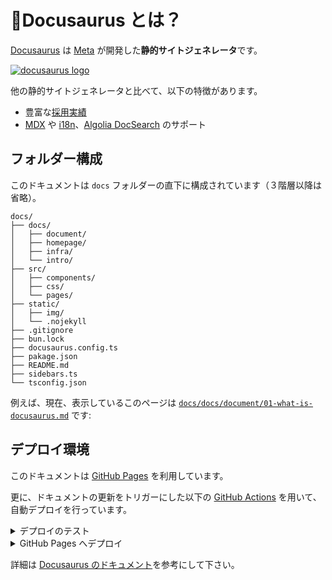 # 🤔Docusaurus とは？

[Docusaurus](https://docusaurus.io/) は [Meta](https://www.meta.com/jp/) が開発した**静的サイトジェネレータ**です。

[![docusaurus logo](/img/docusaurus.png)](https://docusaurus.io/)

他の静的サイトジェネレータと比べて、以下の特徴があります。

- 豊富な[採用実績](https://docusaurus.io/showcase?tags=favorite)
- [MDX](https://mdxjs.com/) や [i18n](https://docusaurus.io/docs/i18n/introduction)、[Algolia DocSearch](https://docsearch.algolia.com/) のサポート

## フォルダー構成

このドキュメントは `docs` フォルダーの直下に構成されています（３階層以降は省略）。

```
docs/
├── docs/
│   ├── document/
│   ├── homepage/
│   ├── infra/
│   └── intro/
├── src/
│   ├── components/
│   ├── css/
│   └── pages/
├── static/
│   ├── img/
│   └── .nojekyll
├── .gitignore
├── bun.lock
├── docusaurus.config.ts
├── pakage.json
├── README.md
├── sidebars.ts
└── tsconfig.json
```

例えば、現在、表示しているこのページは [`docs/docs/document/01-what-is-docusaurus.md`](https://github.com/OpenUp-LabTakizawa/caravan-kidstec/blob/main/docs/docs/document/01-what-is-docusaurus.md) です:

## デプロイ環境

このドキュメントは [GitHub Pages](https://pages.github.com/) を利用しています。

更に、ドキュメントの更新をトリガーにした以下の [GitHub Actions](https://github.com/features/actions) を用いて、自動デプロイを行っています。

<details>
<summary>デプロイのテスト</summary>

```yaml
name: Test deployment

on:
  pull_request:
    branches: main
    paths:
      - "docs/**"

defaults:
  run:
    working-directory: docs

jobs:
  test-deploy:
    name: Test deployment
    runs-on: ubuntu-latest
    steps:
      - name: Checkout
        uses: actions/checkout@v5
        with:
          fetch-depth: 0
      - name: Install bun
        uses: oven-sh/setup-bun@v2
        with:
          bun-version: canary

      - name: Install dependencies
        run: bun i --frozen-lockfile
      - name: Test build website
        run: bun run build
```

</details>

<details>
<summary>GitHub Pages へデプロイ</summary>

```yaml
name: Deploy to GitHub Pages

concurrency:
  group: ${{ github.workflow }}-${{ github.ref }}
  cancel-in-progress: true

on:
  push:
    branches: main
    paths:
      - "docs/**"

defaults:
  run:
    working-directory: docs

jobs:
  build:
    name: Build Docusaurus
    runs-on: ubuntu-latest
    if: github.repository_owner == 'openup-labtakizawa'

    steps:
      - name: Checkout
        uses: actions/checkout@v5
        with:
          fetch-depth: 0
      - name: Install bun
        uses: oven-sh/setup-bun@v2
        with:
          bun-version: canary

      - name: Install dependencies
        run: bun i --frozen-lockfile
      - name: Build website
        run: bun run build

      - name: Upload Build Artifact
        uses: actions/upload-pages-artifact@v3
        with:
          path: docs/build

  deploy:
    name: Deploy to GitHub Pages
    needs: build
    if: github.repository_owner == 'openup-labtakizawa'

    # Grant GITHUB_TOKEN the permissions required to make a Pages deployment
    permissions:
      pages: write # to deploy to Pages
      id-token: write # to verify the deployment originates from an appropriate source

    # Deploy to the github-pages environment
    environment:
      name: github-pages
      url: ${{ steps.deployment.outputs.page_url }}

    runs-on: ubuntu-latest
    steps:
      - name: Deploy to GitHub Pages
        id: deployment
        uses: actions/deploy-pages@v4
```

</details>

詳細は [Docusaurus のドキュメント](https://docusaurus.io/docs/deployment#deploying-to-github-pages)を参考にして下さい。
